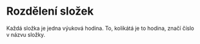 # Rozdělení složek
Každá složka je jedna výuková hodina. To, kolikátá je to hodina, značí číslo v názvu složky.